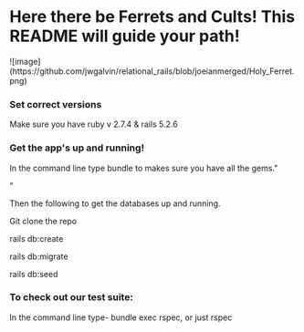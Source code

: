 <h1>   Here there be Ferrets and Cults! This README will guide your path! </h1>
![image](https://github.com/jwgalvin/relational_rails/blob/joeianmerged/Holy_Ferret.png)

<h3> Set correct versions</h2>
Make sure you have ruby v 2.7.4 & rails 5.2.6
<h3>Get the app's up and running!</h3>
  <p>In the command line type bundle to makes sure you have all the gems."</p>"
  <p>Then the following to get the databases up and running.</p>
  <p>Git clone the repo</p>
  <p>rails db:create</p>
  <p>rails db:migrate</p>
  <p>rails db:seed</p>

<h3>To check out our test suite:</h3>
  <p>In the command line type- bundle exec rspec, or just rspec</p>
